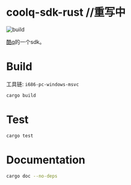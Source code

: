 # coolq-sdk-rust //重写中

![build](https://github.com/juzi5201314/coolq-sdk-rust/workflows/build/badge.svg?branch=master)

[酷q](http://cqp.cc)的一个sdk。

# Build
工具链: `i686-pc-windows-msvc`
```bash
cargo build
```

# Test
```bash
cargo test
```

# Documentation
```bash
cargo doc --no-deps
```
